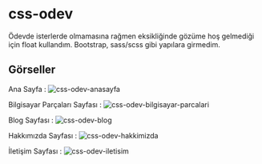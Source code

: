 # css-odev

Ödevde isterlerde olmamasına rağmen eksikliğinde gözüme hoş gelmediği için float kullandım. Bootstrap, sass/scss gibi yapılara girmedim.

## Görseller
Ana Sayfa :
![css-odev-anasayfa](https://user-images.githubusercontent.com/68381886/116475633-cb013180-a882-11eb-89e8-57b672b74975.PNG)

Bilgisayar Parçaları Sayfası : 
![css-odev-bilgisayar-parcalari](https://user-images.githubusercontent.com/68381886/116475678-db191100-a882-11eb-9fb1-dbe0b6ae3660.PNG)

Blog Sayfası : 
![css-odev-blog](https://user-images.githubusercontent.com/68381886/116475706-e2d8b580-a882-11eb-8e2b-0a6a848582b0.PNG)

Hakkımızda Sayfası : 
![css-odev-hakkimizda](https://user-images.githubusercontent.com/68381886/116475715-e5d3a600-a882-11eb-82e3-3bb01f773942.PNG)

İletişim Sayfası :
![css-odev-iletisim](https://user-images.githubusercontent.com/68381886/116475730-ea985a00-a882-11eb-9cd1-dabe4a4b124b.PNG)


